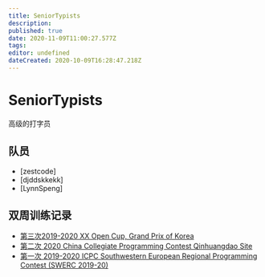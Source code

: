 ```yaml
---
title: SeniorTypists
description: 
published: true
date: 2020-11-09T11:00:27.577Z
tags: 
editor: undefined
dateCreated: 2020-10-09T16:28:47.218Z
---
```


# SeniorTypists

高级的打字员

## 队员

* [zestcode]
* [djddskkekk]
* [LynnSpeng]
## 双周训练记录
* [第三次2019-2020 XX Open Cup, Grand Prix of Korea](http://codeforces.com/group/2l2uaz0vCx/contest/102391)
* [第二次 2020 China Collegiate Programming Contest Qinhuangdao Site](http://codeforces.com/group/2l2uaz0vCx/contest/102769)
* [第一次 2019-2020 ICPC Southwestern European Regional Programming Contest (SWERC 2019-20)
](http://codeforces.com/group/2l2uaz0vCx/contest/102501)